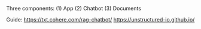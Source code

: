 Three components:
(1) App
(2) Chatbot
(3) Documents


Guide: https://txt.cohere.com/rag-chatbot/
https://unstructured-io.github.io/
